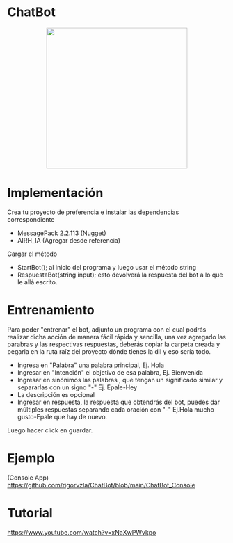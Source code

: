  # ChatBot
<p align="center">       
<img src="https://user-images.githubusercontent.com/41328887/131534044-c90e5780-18c5-43c7-82a6-4b7b8f05696e.png" width="324" height="324">
</p>

# Implementación
Crea tu proyecto de preferencia e instalar las dependencias correspondiente

- MessagePack 2.2.113 (Nugget)
- AIRH_IA (Agregar desde referencia)

Cargar el método 
- StartBot();
al inicio del programa y luego usar el método string 
- RespuestaBot(string input);
esto devolverá la respuesta del bot a lo que le allá escrito.

# Entrenamiento
Para poder "entrenar" el bot, adjunto un programa con el cual
podrás realizar dicha acción de manera fácil rápida y sencilla,
una vez agregado las parabras y las respectivas respuestas,
deberás copiar la carpeta creada y pegarla en la ruta raíz del 
proyecto dónde tienes la dll y eso sería todo.
- Ingresa en "Palabra" una palabra principal, Ej. Hola
- Ingresar en "Intención" el objetivo de esa palabra, Ej. Bienvenida
- Ingresar en sinónimos las palabras , que tengan un significado similar y separarlas con un signo "-" Ej. Epale-Hey
- La descripción es opcional
- Ingresar en respuesta, la respuesta que obtendrás del bot, puedes dar múltiples respuestas separando cada oración con "-"
Ej.Hola mucho gusto-Epale que hay de nuevo.

Luego hacer click en guardar.

# Ejemplo
(Console App)
https://github.com/rigorvzla/ChatBot/blob/main/ChatBot_Console

# Tutorial
https://www.youtube.com/watch?v=xNaXwPWvkpo
